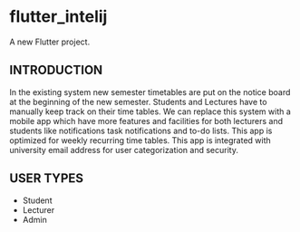 # flutter_intelij

A new Flutter project.

## INTRODUCTION

In the existing system new semester timetables are put on the notice board at the beginning of the new semester. Students and Lectures have to manually keep track on their time tables. We can replace this system with a mobile app which have more features and facilities for both lecturers and students like notifications task notifications and to-do lists. This app is optimized for weekly recurring time tables. This app is integrated with university email address for user categorization and security.


## USER TYPES
  
   * Student
   * Lecturer
   * Admin
